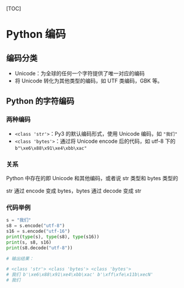 <!-- 
title:      Python 编码  
author:     小 K  
summary:    Python 中的编码规则
datetime:   2021-08-16 12:37  
tags:       Python  
            编码  
            笔记  
-->

[TOC]

# Python 编码

## 编码分类

* Unicode：为全球的任何一个字符提供了唯一对应的编码
* 将 Unicode 转化为其他类型的编码，如 UTF 类编码，GBK 等。

## Python 的字符编码

### 两种编码

* `<class 'str'>`：Py3 的默认编码形式，使用 Unicode 编码，如 `"我们"`
* `<class 'bytes'>`：通过将 Unicode encode 后的代码，如 utf-8 下的 `b"\xe6\x88\x91\xe4\xbb\xac"`

### 关系

Python 中存在的即 Unicode 和其他编码，或者说 str 类型和 bytes 类型的

str 通过 encode 变成 bytes，bytes 通过 decode 变成 str

### 代码举例

```py
s = "我们"
s8 = s.encode("utf-8")
s16 = s.encode("utf-16")
print(type(s), type(s8), type(s16))
print(s, s8, s16)
print(s8.decode("utf-8"))

# 输出结果：

# <class 'str'> <class 'bytes'> <class 'bytes'>
# 我们 b'\xe6\x88\x91\xe4\xbb\xac' b'\xff\xfe\x11b\xecN'
# 我们
```